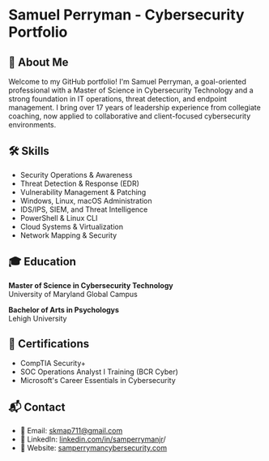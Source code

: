# Samuel Perryman - Cybersecurity Portfolio

## 👋 About Me

Welcome to my GitHub portfolio! I'm Samuel Perryman, a goal-oriented professional with a Master of Science in Cybersecurity Technology and a strong foundation in IT operations, threat detection, and endpoint management. I bring over 17 years of leadership experience from collegiate coaching, now applied to collaborative and client-focused cybersecurity environments.



## 🛠️ Skills

* Security Operations \& Awareness
* Threat Detection \& Response (EDR)
* Vulnerability Management \& Patching
* Windows, Linux, macOS Administration
* IDS/IPS, SIEM, and Threat Intelligence
* PowerShell \& Linux CLI
* Cloud Systems \& Virtualization
* Network Mapping \& Security



## 🎓 Education

**Master of Science in Cybersecurity Technology**  
University of Maryland Global Campus

**Bachelor of Arts in Psychologys**  
Lehigh University



## 📜 Certifications

* CompTIA Security+
* SOC Operations Analyst I Training (BCR Cyber)
* Microsoft's Career Essentials in Cybersecurity




## 📬 Contact

* 📧 Email: [skmap711@gmail.com](mailto:skmap711@gmail.com)
* 🔗 LinkedIn: [linkedin.com/in/samperrymanjr](https://www.linkedin.com/in/samperrymanjr)/
* 🔗 Website: [samperrymancybersecurity.com](https://www.samperrymancybersecurity.com)

